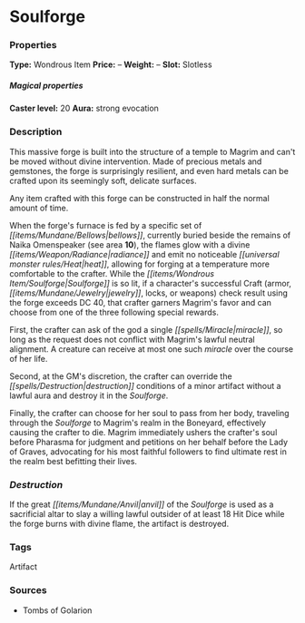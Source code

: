 ﻿---
Title: "Soulforge"
Type: "Wondrous Item"
Price: "–"
Weight: "–"
Slot: "Slotless"
Caster level: "20"
Aura: "strong evocation"
Description: |
  "This massive forge is built into the structure of a temple to Magrim and can't be moved without divine intervention. Made of precious metals and gemstones, the forge is surprisingly resilient, and even hard metals can be crafted upon its seemingly soft, delicate surfaces.
  Any item crafted with this forge can be constructed in half the normal amount of time.
  When the forge's furnace is fed by a specific set of bellows, currently buried beside the remains of Naika Omenspeaker (see area **10**), the flames glow with a divine radiance and emit no noticeable heat, allowing for forging at a temperature more comfortable to the crafter. While the Soulforge is so lit, if a character's successful Craft (armor, jewelry, locks, or weapons) check result using the forge exceeds DC 40, that crafter garners Magrim's favor and can choose from one of the three following special rewards.
  First, the crafter can ask of the god a single _miracle_, so long as the request does not conflict with Magrim's lawful neutral alignment. A creature can receive at most one such _miracle_ over the course of her life.
  Second, at the GM's discretion, the crafter can override the destruction conditions of a minor artifact without a lawful aura and destroy it in the _Soulforge_.
  Finally, the crafter can choose for her soul to pass from her body, traveling through the _Soulforge_ to Magrim's realm in the Boneyard, effectively causing the crafter to die. Magrim immediately ushers the crafter's soul before Pharasma for judgment and petitions on her behalf before the Lady of Graves, advocating for his most faithful followers to find ultimate rest in the realm best befitting their lives."
Destruction: |
  "If the great anvil of the _Soulforge_ is used as a sacrificial altar to slay a willing lawful outsider of at least 18 Hit Dice while the forge burns with divine flame, the artifact is destroyed."
Sources: "['Tombs of Golarion']"
---

# Soulforge

### Properties

**Type:** Wondrous Item **Price:** – **Weight:** – **Slot:** Slotless

##### Magical properties

**Caster level:** 20 **Aura:** strong evocation

### Description

This massive forge is built into the structure of a temple to Magrim and can't be moved without divine intervention. Made of precious metals and gemstones, the forge is surprisingly resilient, and even hard metals can be crafted upon its seemingly soft, delicate surfaces.

Any item crafted with this forge can be constructed in half the normal amount of time.

When the forge's furnace is fed by a specific set of _[[items/Mundane/Bellows|bellows]]_, currently buried beside the remains of Naika Omenspeaker (see area **10**), the flames glow with a divine _[[items/Weapon/Radiance|radiance]]_ and emit no noticeable _[[universal monster rules/Heat|heat]]_, allowing for forging at a temperature more comfortable to the crafter. While the _[[items/Wondrous Item/Soulforge|Soulforge]]_ is so lit, if a character's successful Craft (armor, _[[items/Mundane/Jewelry|jewelry]]_, locks, or weapons) check result using the forge exceeds DC 40, that crafter garners Magrim's favor and can choose from one of the three following special rewards.

First, the crafter can ask of the god a single _[[spells/Miracle|miracle]]_, so long as the request does not conflict with Magrim's lawful neutral alignment. A creature can receive at most one such _miracle_ over the course of her life.

Second, at the GM's discretion, the crafter can override the _[[spells/Destruction|destruction]]_ conditions of a minor artifact without a lawful aura and destroy it in the _Soulforge_.

Finally, the crafter can choose for her soul to pass from her body, traveling through the _Soulforge_ to Magrim's realm in the Boneyard, effectively causing the crafter to die. Magrim immediately ushers the crafter's soul before Pharasma for judgment and petitions on her behalf before the Lady of Graves, advocating for his most faithful followers to find ultimate rest in the realm best befitting their lives.

### _Destruction_

If the great _[[items/Mundane/Anvil|anvil]]_ of the _Soulforge_ is used as a sacrificial altar to slay a willing lawful outsider of at least 18 Hit Dice while the forge burns with divine flame, the artifact is destroyed.

### Tags

Artifact

### Sources

* Tombs of Golarion